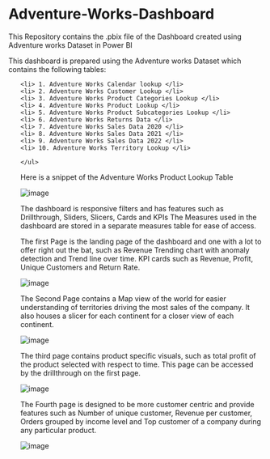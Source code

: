# Adventure-Works-Dashboard
This Repository contains the .pbix file of the Dashboard created using Adventure works Dataset in Power BI

This dashboard is prepared using the Adventure works Dataset which contains the following tables:
    <ul>
    
    <li> 1. Adventure Works Calendar lookup </li>  
    <li> 2. Adventure Works Customer Lookup </li>
    <li> 3. Adventure Works Product Categories Lookup </li>
    <li> 4. Adventure Works Product Lookup </li>
    <li> 5. Adventure Works Product Subcategories Lookup </li>
    <li> 6. Adventure Works Returns Data </li>
    <li> 7. Adventure Works Sales Data 2020 </li>
    <li> 8. Adventure Works Sales Data 2021 </li>
    <li> 9. Adventure Works Sales Data 2022 </li>
    <li> 10. Adventure Works Territory Lookup </li>
    
    </ul>

Here is a snippet of the Adventure Works Product Lookup Table

![image](https://github.com/Siegewardcatarina/Adventure-Works-Dashboard/assets/91260329/fd5e689c-77d9-4c92-8dbb-0f8d41b9c43c)

The dashboard is responsive filters and has features such as Drillthrough, Sliders, Slicers, Cards and KPIs
The Measures used in the dashboard are stored in a separate measures table for ease of access.

The first Page is the landing page of the dashboard and one with a lot to offer right out the bat, such as Revenue Trending chart with anomaly detection and Trend line over time. KPI cards such as Revenue, Profit, Unique Customers and Return Rate.

![image](https://github.com/Siegewardcatarina/Adventure-Works-Dashboard/assets/91260329/d9d24901-cf6e-41c4-aded-90ba6a9c2239)

The Second Page contains a Map view of the world for easier understanding of territories driving the most sales of the company. It also houses a slicer for each continent for a closer view of each continent.

![image](https://github.com/Siegewardcatarina/Adventure-Works-Dashboard/assets/91260329/a7760ee4-41d5-4ff3-862e-1702b9e33dd6)

The third page contains product specific visuals, such as total profit of the product selected with respect to time. This page can be accessed by the drillthrough on the first page.

![image](https://github.com/Siegewardcatarina/Adventure-Works-Dashboard/assets/91260329/046efd7a-ad98-4840-9eb9-a75f077eaab4)

The Fourth page is designed to be more customer centric and provide features such as Number of unique customer, Revenue per customer, Orders grouped by income level and Top customer of a company during any particular product.

![image](https://github.com/Siegewardcatarina/Adventure-Works-Dashboard/assets/91260329/f57128d8-1fb9-4575-9e09-70448b545565)
